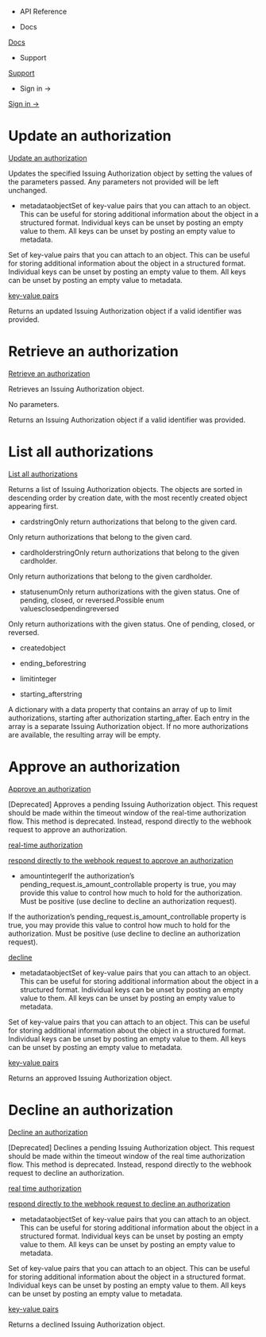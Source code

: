 - API Reference

- Docs

[Docs](/)

- Support

[Support](https://support.stripe.com)

- Sign in →

[Sign in →](https://dashboard.stripe.com/login)

# Update an authorization

[Update an authorization](/api/issuing/authorizations/update)

Updates the specified Issuing Authorization object by setting the values of the parameters passed. Any parameters not provided will be left unchanged.

- metadataobjectSet of key-value pairs that you can attach to an object. This can be useful for storing additional information about the object in a structured format. Individual keys can be unset by posting an empty value to them. All keys can be unset by posting an empty value to metadata.

Set of key-value pairs that you can attach to an object. This can be useful for storing additional information about the object in a structured format. Individual keys can be unset by posting an empty value to them. All keys can be unset by posting an empty value to metadata.

[key-value pairs](/api/metadata)

Returns an updated Issuing Authorization object if a valid identifier was provided.

# Retrieve an authorization

[Retrieve an authorization](/api/issuing/authorizations/retrieve)

Retrieves an Issuing Authorization object.

No parameters.

Returns an Issuing Authorization object if a valid identifier was provided.

# List all authorizations

[List all authorizations](/api/issuing/authorizations/list)

Returns a list of Issuing Authorization objects. The objects are sorted in descending order by creation date, with the most recently created object appearing first.

- cardstringOnly return authorizations that belong to the given card.

Only return authorizations that belong to the given card.

- cardholderstringOnly return authorizations that belong to the given cardholder.

Only return authorizations that belong to the given cardholder.

- statusenumOnly return authorizations with the given status. One of pending, closed, or reversed.Possible enum valuesclosedpendingreversed

Only return authorizations with the given status. One of pending, closed, or reversed.

- createdobject

- ending_beforestring

- limitinteger

- starting_afterstring

A dictionary with a data property that contains an array of up to limit authorizations, starting after authorization starting_after. Each entry in the array is a separate Issuing Authorization object. If no more authorizations are available, the resulting array will be empty.

# Approve an authorization

[Approve an authorization](/api/issuing/authorizations/approve)

[Deprecated] Approves a pending Issuing Authorization object. This request should be made within the timeout window of the real-time authorization flow. This method is deprecated. Instead, respond directly to the webhook request to approve an authorization.

[real-time authorization](/issuing/controls/real-time-authorizations)

[respond directly to the webhook request to approve an authorization](/issuing/controls/real-time-authorizations#authorization-handling)

- amountintegerIf the authorization’s pending_request.is_amount_controllable property is true, you may provide this value to control how much to hold for the authorization. Must be positive (use decline to decline an authorization request).

If the authorization’s pending_request.is_amount_controllable property is true, you may provide this value to control how much to hold for the authorization. Must be positive (use decline to decline an authorization request).

[decline](/api/issuing/authorizations/decline)

- metadataobjectSet of key-value pairs that you can attach to an object. This can be useful for storing additional information about the object in a structured format. Individual keys can be unset by posting an empty value to them. All keys can be unset by posting an empty value to metadata.

Set of key-value pairs that you can attach to an object. This can be useful for storing additional information about the object in a structured format. Individual keys can be unset by posting an empty value to them. All keys can be unset by posting an empty value to metadata.

[key-value pairs](/api/metadata)

Returns an approved Issuing Authorization object.

# Decline an authorization

[Decline an authorization](/api/issuing/authorizations/decline)

[Deprecated] Declines a pending Issuing Authorization object. This request should be made within the timeout window of the real time authorization flow. This method is deprecated. Instead, respond directly to the webhook request to decline an authorization.

[real time authorization](/issuing/controls/real-time-authorizations)

[respond directly to the webhook request to decline an authorization](/issuing/controls/real-time-authorizations#authorization-handling)

- metadataobjectSet of key-value pairs that you can attach to an object. This can be useful for storing additional information about the object in a structured format. Individual keys can be unset by posting an empty value to them. All keys can be unset by posting an empty value to metadata.

Set of key-value pairs that you can attach to an object. This can be useful for storing additional information about the object in a structured format. Individual keys can be unset by posting an empty value to them. All keys can be unset by posting an empty value to metadata.

[key-value pairs](/api/metadata)

Returns a declined Issuing Authorization object.
